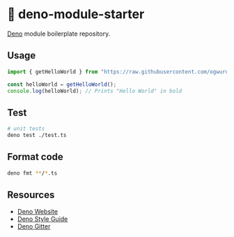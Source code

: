 # 🦕 deno-module-starter

[Deno](https://deno.land) module boilerplate repository.

## Usage

```typescript
import { getHelloWorld } from "https://raw.githubusercontent.com/ogwurujohnson/deno-module-boilerplateter/{VERSION}/mod.ts";

const helloWorld = getHelloWorld();
console.log(helloWorld); // Prints "Hello World" in bold
```

## Test

```bash
# unit tests
deno test ./test.ts
```

## Format code

```bash
deno fmt **/*.ts
```

## Resources

- [Deno Website](https://deno.land)
- [Deno Style Guide](https://deno.land/std/style_guide.md)
- [Deno Gitter](https://gitter.im/denolife/Lobby)